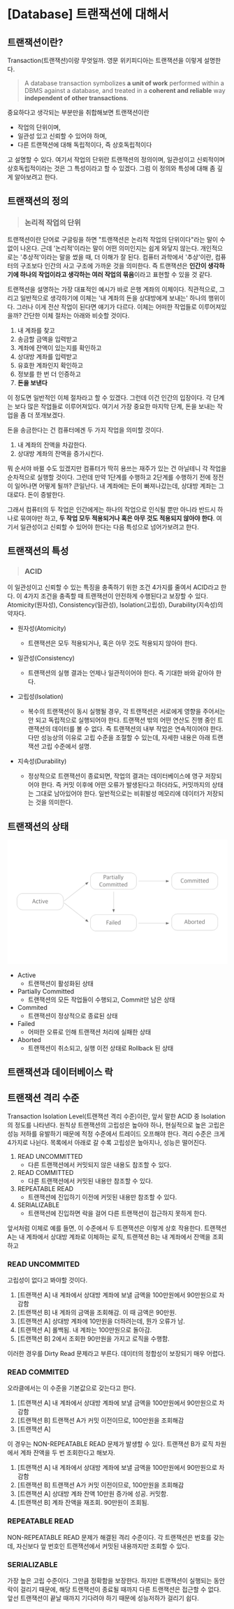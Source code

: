 # [Database] 트랜잭션에 대해서



## 트랜잭션이란?

Transaction(트랜잭션)이랑 무엇일까. 영문 위키피디아는 트랜잭션을 이렇게 설명한다.

>  A database transaction symbolizes **a unit of work** performed within a DBMS against a database, and treated in a **coherent and reliable** way **independent of other transactions**.

중요하다고 생각되는 부분만을 취합해보면 트랜잭션이란

- 작업의 단위이며,
- 일관성 있고 신뢰할 수 있어야 하며,
- 다른 트랜잭션에 대해 독립적이다, 즉 상호독립적이다

고 설명할 수 있다. 여기서 작업의 단위란 트랜잭션의 정의이며, 일관성이고 신뢰적이며 상호독립적이라는 것은 그 특성이라고 할 수 있겠다. 그럼 이 정의와 특성에 대해 좀 깊게 알아보려고 한다.



## 트랜잭션의 정의

> ### 논리적 작업의 단위

트랜잭션이란 단어로 구글링을 하면 "트랜잭션은 논리적 작업의 단위이다"라는 말이 수없이 나온다. 근데 '논리적'이라는 말이 어떤 의미인지는 쉽게 와닿지 않는다. 개인적으로는 '추상적'이라는 말을 썼을 때, 더 이해가 잘 된다. 컴퓨터 과학에서 '추상'이란, 컴퓨터의 구조보다 인간의 사고 구조에 가까운 것을 의미한다. 즉 트랜잭션은 **인간이 생각하기에 하나의 작업이라고 생각하는 여러 작업의 묶음**이라고 표현할 수 있을 것 같다.

트랜잭션을 설명하는 가장 대표적인 예시가 바로 은행 계좌의 이체이다. 직관적으로, 그리고 일반적으로 생각하기에 이체는 '내 계좌의 돈을 상대방에게 보내는' 하나의 행위이다. 그러나 이게 전산 작업이 된다면 얘기가 다르다. 이체는 어떠한 작업들로 이루어져있을까? 간단한 이체 절차는 아래와 비슷할 것이다.

1. 내 계좌를 찾고
2. 송금할 금액을 입력받고
3. 계좌에 잔액이 있는지를 확인하고
4. 상대방 계좌를 입력받고
5. 유효한 계좌인지 확인하고
6. 정보를 한 번 더 인증하고
7. **돈을 보낸다**

이 정도면 일반적인 이체 절차라고 할 수 있겠다. 그런데 이건 인간의 입장이다. 각 단계는 보다 많은 작업들로 이루어져있다. 여기서 가장 중요한 마지막 단계, 돈을 보내는 작업을 좀 더 쪼개보겠다.

돈을 송금한다는 건 컴퓨터에겐 두 가지 작업을 의미할 것이다.

1. 내 계좌의 잔액을 차감한다.
2. 상대방 계좌의 잔액을 증가시킨다.

뭐 순서야 바뀔 수도 있겠지만 컴퓨터가 딱히 용쓰는 재주가 있는 건 아닐테니 각 작업을 순차적으로 실행할 것이다. 그런데 만약 1단계를 수행하고 2단계를 수행하기 전에 정전이 일어나면 어떻게 될까? 큰일난다. 내 계좌에는 돈이 빠져나갔는데, 상대방 계좌는 그대로다. 돈이 증발한다.

그래서 컴퓨터의 두 작업은 인간에게는 하나의 작업으로 인식될 뿐만 아니라 반드시 하나로 묶여야만 하고, **두 작업 모두 적용되거나 혹은 아무 것도 적용되지 않아야 한다**. 여기서 일관성이고 신뢰할 수 있어야 한다는 다음 특성으로 넘어가보려고 한다.



## 트랜잭션의 특성

> ### ACID

이 일관성이고 신뢰할 수 있는 특징을 충족하기 위한 조건 4가지를 줄여서 ACID라고 한다. 이 4가지 조건을 충족할 때 트랜잭션이 안전하게 수행된다고 보장할 수 있다. Atomicity(원자성), Consistency(일관성), Isolation(고립성), Durability(지속성)의 약자다.

- 원자성(Atomicity)
  - 트랜잭션은 모두 적용되거나, 혹은 아무 것도 적용되지 않아야 한다.

- 일관성(Consistency)
  - 트랜잭션의 실행 결과는 언제나 일관적이어야 한다. 즉 기대한 바와 같아야 한다.

- 고립성(Isolation)
  - 복수의 트랜잭션이 동시 실행될 경우, 각 트랜잭션은 서로에게 영향을 주어서는 안 되고 독립적으로 실행되어야 한다. 트랜잭션 밖의 어떤 연산도 진행 중인 트랜잭션의 데이터를 볼 수 없다. 즉 트랜잭션의 내부 작업은 연속적이어야 한다. 다만 성능상의 이유로 고립 수준을 조절할 수 있는데, 자세한 내용은 아래 트랜잭션 고립 수준에서 설명.

- 지속성(Durability)
  - 정상적으로 트랜잭션이 종료되면, 작업의 결과는 데이터베이스에 영구 저장되어야 한다. 즉 커밋 이후에 어떤 오류가 발생된다고 하더라도, 커밋까지의 상태는 그대로 남아있어야 한다. 일반적으로는 비휘발성 메모리에 데이터가 저장되는 것을 의미한다.



## 트랜잭션의 상태

![트랜잭션 상태 흐름도](./image1.png)

- Active
  - 트랜잭션이 활성화된 상태
- Partially Committed
  - 트랜잭션의 모든 작업들이 수행되고, Commit만 남은 상태
- Commited
  - 트랜잭션이 정상적으로 종료된 상태
- Failed
  - 어떠한 오류로 인해 트랜잭션 처리에 실패한 상태
- Aborted
  - 트랜잭션이 취소되고, 실행 이전 상태로 Rollback 된 상태



## 트랜잭션과 데이터베이스 락



## 트랜잭션 격리 수준

Transaction Isolation Level(트랜잭션 격리 수준)이란, 앞서 말한 ACID 중 Isolation의 정도를 나타낸다. 원칙상 트랜잭션의 고립성은 높아야 하나, 현실적으로 높은 고립은 성능 저하를 유발하기 때문에 적정 수준에서 트레이드 오프해야 한다. 격리 수준은 크게 4가지로 나뉜다. 목록에서 아래로 갈 수록 고립성은 높아지나, 성능은 떨어진다.

1. READ UNCOMMITTED
   - 다른 트랜잭션에서 커밋되지 않은 내용도 참조할 수 있다.
2. READ COMMITTED
   - 다른 트랜잭션에서 커밋된 내용만 참조할 수 있다.
3. REPEATABLE READ
   - 트랜잭션에 진입하기 이전에 커밋된 내용만 참조할 수 있다.
4. SERIALIZABLE
   - 트랜잭션에 진입하면 락을 걸어 다른 트랜잭션이 접근하지 못하게 한다.



앞서처럼 이체로 예를 들면, 이 수준에서 두 트랜잭션은 이렇게 상호 작용한다. 트랜잭션 A는 내 계좌에서 상대방 계좌로 이체하는 로직, 트랜잭션 B는 내 계좌에서 잔액을 조회하고

### READ UNCOMMITED

고립성이 없다고 봐야할 것이다. 

1. [트랜잭션 A] 내 계좌에서 상대방 계좌에 보낼 금액을 100만원에서 90만원으로 차감함
2. [트랜잭션 B] 내 계좌의 금액을 조회해감. 이 때 금액은 90만원.
3. [트랜잭션 A] 상대방 계좌에 10만원을 더하려는데, 뭔가 오류가 남.
4. [트랜잭션 A] 롤백됨. 내 계좌는 100만원으로 돌아감.
5. [트랜잭션 B] 2에서 조회한 90만원을 가지고 로직을 수행함.

이러한 경우를 Dirty Read 문제라고 부른다. 데이터의 정합성이 보장되기 매우 어렵다.



### READ COMMITED

오라클에서는 이 수준을 기본값으로 갖는다고 한다. 

1. [트랜잭션 A] 내 계좌에서 상대방 계좌에 보낼 금액을 100만원에서 90만원으로 차감함
2. [트랜잭션 B] 트랜잭션 A가 커밋 이전이므로, 100만원을 조회해감
3. [트랜잭션 A] 



이 경우는 NON-REPEATABLE READ 문제가 발생할 수 있다. 트랜잭션 B가 로직 차원에서 계좌 잔액을 두 번 조회한다고 해보자.

1. [트랜잭션 A] 내 계좌에서 상대방 계좌에 보낼 금액을 100만원에서 90만원으로 차감함
2. [트랜잭션 B] 트랜잭션 A가 커밋 이전이므로, 100만원을 조회해감
3. [트랜잭션 A] 상대방 계좌 잔액 10만원 증가에 성공. 커밋함.
4. [트랜잭션 B] 계좌 잔액을 재조회. 90만원이 조회됨.



### REPEATABLE READ

NON-REPEATABLE READ 문제가 해결된 격리 수준이다. 각 트랜잭션은 번호를 갖는데, 자신보다 앞 번호인 트랜잭션에서 커밋된 내용까지만 조회할 수 있다.







### SERIALIZABLE

가장 높은 고립 수준이다. 그만큼 정확함을 보장한다. 하지만 트랜잭션이 실행되는 동안 락이 걸리기 때문에, 해당 트랜잭션이 종료될 때까지 다른 트랜잭션은 접근할 수 없다. 앞선 트랜잭션이 끝날 때까지 기다려야 하기 때문에 성능저하가 걸리기 쉽다.

